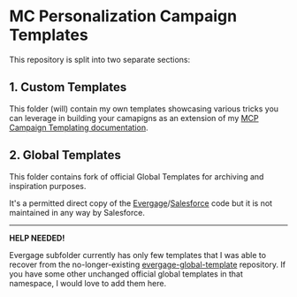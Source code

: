 # MC Personalization Campaign Templates

This repository is split into two separate sections:

## 1. Custom Templates

This folder (will) contain my own templates showcasing various tricks you can leverage in building your camapigns as an extension of my [MCP Campaign Templating documentation](https://mateuszdabrowski.pl/docs/category/serverside-code/).

## 2. Global Templates

This folder contains fork of official Global Templates for archiving and inspiration purposes.

It's a permitted direct copy of the [Evergage](https://github.com/MateuszDabrowski/mcp-campaign-templates/tree/main/Global%20Templates/Evergage)/[Salesforce](https://github.com/MateuszDabrowski/mcp-campaign-templates/tree/main/Global%20Templates/SalesforceInteractions) code but it is not maintained in any way by Salesforce.

----

__HELP NEEDED!__

Evergage subfolder currently has only few templates that I was able to recover from the no-longer-existing [evergage-global-template](https://webcache.googleusercontent.com/search?q=cache:fI8eDGQsyggJ:https://github.com/evergage/evergage-global-templates/tree/master/banner-with-cta&hl=en&gl=pl) repository. If you have some other unchanged official global templates in that namespace, I would love to add them here.
